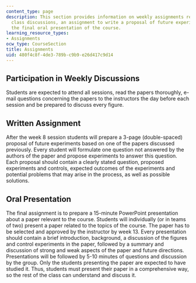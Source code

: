 ```yaml
---
content_type: page
description: This section provides information on weekly assignments related to the
  class discussions, an assignment to write a proposal of future experiments, and
  the final oral presentation of the course.
learning_resource_types:
- Assignments
ocw_type: CourseSection
title: Assignments
uid: 480f4c8f-4de3-789b-c9b9-e26d417c9d14
---
```


Participation in Weekly Discussions
-----------------------------------

Students are expected to attend all sessions, read the papers thoroughly, e-mail questions concerning the papers to the instructors the day before each session and be prepared to discuss every figure.

Written Assignment
------------------

After the week 8 session students will prepare a 3-page (double-spaced) proposal of future experiments based on one of the papers discussed previously. Every student will formulate one question not answered by the authors of the paper and propose experiments to answer this question. Each proposal should contain a clearly stated question, proposed experiments and controls, expected outcomes of the experiments and potential problems that may arise in the process, as well as possible solutions.

Oral Presentation
-----------------

The final assignment is to prepare a 15-minute PowerPoint presentation about a paper relevant to the course. Students will individually (or in teams of two) present a paper related to the topics of the course. The paper has to be selected and approved by the instructor by week 13. Every presentation should contain a brief introduction, background, a discussion of the figures and control experiments in the paper, followed by a summary and discussion of strong and weak aspects of the paper and future directions. Presentations will be followed by 5-10 minutes of questions and discussion by the group. Only the students presenting the paper are expected to have studied it. Thus, students must present their paper in a comprehensive way, so the rest of the class can understand and discuss it.